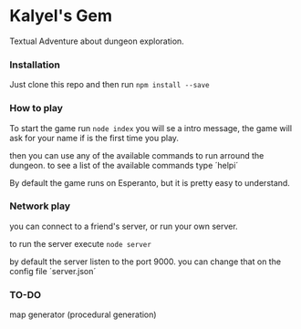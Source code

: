 # Kalyel's Gem
Textual Adventure about dungeon exploration.

### Installation

Just clone this repo and then run
`npm install --save`

### How to play

To start the game run `node index`
you will se a intro message, the game will ask for your name if is the first time you play.

then you can use any of the available commands to run arround the dungeon. to see a list of
the available commands type ´helpi´

By default the game runs on Esperanto, but it is pretty easy to understand.

### Network play

you can connect to a friend's server, or run your own server.

to run the server execute `node server`

by default the server listen to the port 9000. you can change that on the config file ´server.json´


### TO-DO

map generator (procedural generation)

